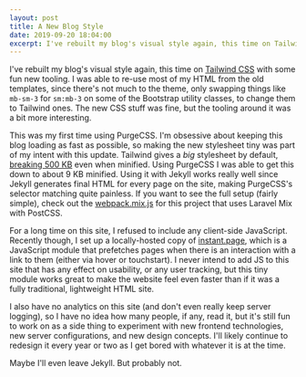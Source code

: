 ```yaml
---
layout: post
title: A New Blog Style
date: 2019-09-20 18:04:00
excerpt: I've rebuilt my blog's visual style again, this time on Tailwind CSS with some fun new tooling.
---
```


I've rebuilt my blog's visual style again, this time on [Tailwind CSS](https://tailwindcss.com) with some fun new tooling. I was able to re-use most of my HTML from the old templates, since there's not much to the theme, only swapping things like `mb-sm-3` for `sm:mb-3` on some of the Bootstrap utility classes, to change them to Tailwind ones. The new CSS stuff was fine, but the tooling around it was a bit more interesting.

This was my first time using PurgeCSS. I'm obsessive about keeping this blog loading as fast as possible, so making the new stylesheet tiny was part of my intent with this update. Tailwind gives a *big* stylesheet by default, [breaking 500 KB](https://unpkg.com/tailwindcss@^1.0/dist/tailwind.min.css) even when minified. Using PurgeCSS I was able to get this down to about 9 KB minified. Using it with Jekyll works really well since Jekyll generates final HTML for every page on the site, making PurgeCSS's selector matching quite painless. If you want to see the full setup (fairly simple), check out the [webpack.mix.js](https://github.com/Alanaktion/alanaktion.github.io/blob/master/webpack.mix.js) for this project that uses Laravel Mix with PostCSS.

For a long time on this site, I refused to include any client-side JavaScript. Recently though, I set up a locally-hosted copy of [instant.page](https://instant.page), which is a JavaScript module that prefetches pages when there is an interaction with a link to them (either via hover or touchstart). I never intend to add JS to this site that has any effect on usability, or any user tracking, but this tiny module works great to make the website feel even faster than if it was a fully traditional, lightweight HTML site.

I also have no analytics on this site (and don't even really keep server logging), so I have no idea how many people, if any, read it, but it's still fun to work on as a side thing to experiment with new frontend technologies, new server configurations, and new design concepts. I'll likely continue to redesign it every year or two as I get bored with whatever it is at the time.

Maybe I'll even leave Jekyll. But probably not.

